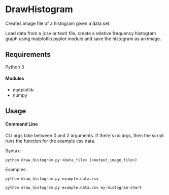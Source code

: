 # DrawHistogram
Creates image file of a histogram given a data set.

Load data from a (csv or text) file, create a relative frequency histogram graph
using matplotlib.pyplot module and save the histogram as an image.

## Requirements

Python 3

#### Modules

* matplotlib
* numpy

## Usage

#### Command Line

CLI args take between 0 and 2 arguments. If there's no args, then the script
runs the function for the example csv data.

Syntax:

    python draw_histogram.py <data_file> [<output_image_file>]

Examples:

    python draw_histogram.py example.data.csv

    python draw_histogram.py example.data.csv my-histogram-chart
